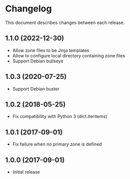 # Changelog

This document describes changes between each release.

## 1.1.0 (2022-12-30)

- Allow zone files to be Jinja templates
- Allow to configure local directory containing zone files
- Support Debian bullseye

## 1.0.3 (2020-07-25)

- Support Debian buster

## 1.0.2 (2018-05-25)

- Fix compatibility with Python 3 (dict.iteritems)

## 1.0.1 (2017-09-01)

- Fix failure when no primary zone is defined

## 1.0.0 (2017-09-01)

- Initial release
